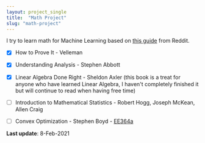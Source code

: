 ```yaml
---
layout: project_single
title:  "Math Project"
slug: "math-project"
---
```

I try to learn math for Machine Learning based on [this guide](https://www.reddit.com/r/learnmachinelearning/comments/ggpzk2/a_comprehensive_selfstudy_guide_for_the_math/) from Reddit.

- [x] How to Prove It - Velleman
- [x] Understanding Analysis - Stephen Abbott
- [x] Linear Algebra Done Right - Sheldon Axler (this book is a treat for anyone who have learned Linear Algebra, I haven't completely finished it but will continue to read when having free time)
- [ ] Introduction to Mathematical Statistics -  Robert Hogg, Joseph McKean, Allen Craig
- [ ] Convex Optimization - Stephen Boyd - [EE364a](https://web.stanford.edu/class/ee364a/index.html)


**Last update**: 8-Feb-2021
